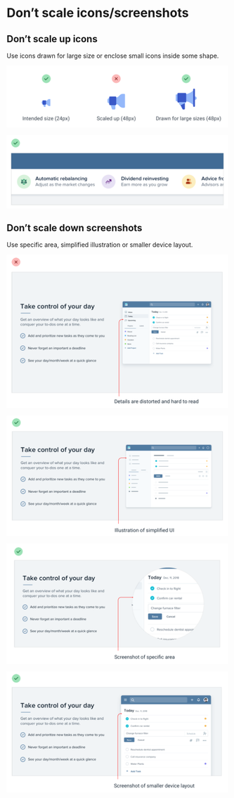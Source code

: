 # Don’t scale icons/screenshots

## Don’t scale up icons

Use icons drawn for large size or enclose small icons inside some shape.

![](../.gitbook/assets/dont-scale-icons1.png)

![](../.gitbook/assets/dont-scale-icons3.png)

## Don’t scale down screenshots

Use specific area, simplified illustration or smaller device layout.

![](../.gitbook/assets/dont-scale-screenshot-bad.png)

![](../.gitbook/assets/dont-scale-screenshot-good1.png)

![](../.gitbook/assets/dont-scale-screenshot-good2.png)

![](../.gitbook/assets/dont-scale-screenshot-good3.png)
